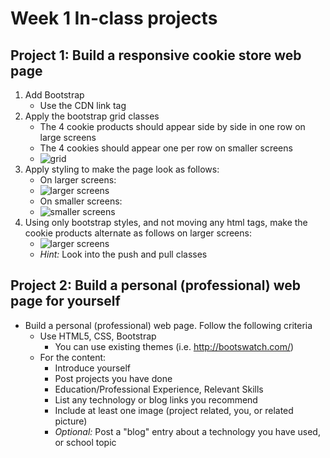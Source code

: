 # Week 1 In-class projects


## Project 1: Build a responsive cookie store web page

1. Add Bootstrap
    - Use the CDN link tag
2. Apply the bootstrap grid classes
    - The 4 cookie products should appear side by side in one row on large screens
    - The 4 cookies should appear one per row on smaller screens
    - ![grid](screenshots/cookie-store-grid.png)
3. Apply styling to make the page look as follows:
    - On larger screens:
    - ![larger screens](screenshots/cookie-store-large-screen.png)
    - On smaller screens:
    - ![smaller screens](screenshots/cookie-store-mobile-screen.png)
4. Using only bootstrap styles, and not moving any html tags, make the cookie products alternate as follows on larger screens:
    - ![larger screens](screenshots/cookie-store-large-screen-alt.png)
    - _Hint:_ Look into the push and pull classes 

## Project 2: Build a personal (professional) web page for yourself

- Build a personal (professional) web page. Follow the following criteria
    * Use HTML5, CSS, Bootstrap
        - You can use existing themes (i.e. http://bootswatch.com/)
    * For the content:
        - Introduce yourself
        - Post projects you have done
        - Education/Professional Experience, Relevant Skills
        - List any technology or blog links you recommend
        - Include at least one image (project related, you, or related picture)
        - _Optional:_ Post a "blog" entry about a technology you have used, or school topic
